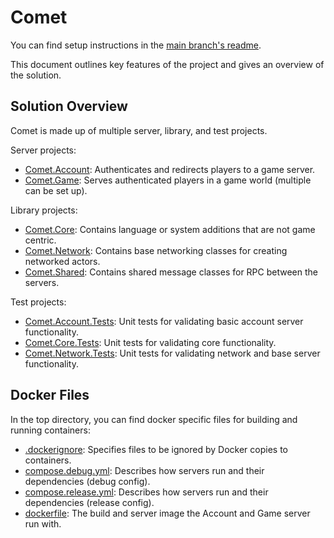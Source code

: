 # Comet

You can find setup instructions in the [main branch's readme](https://gitlab.com/spirited/comet/-/blob/main/Readme.md).

This document outlines key features of the project and gives an overview of the solution.

## Solution Overview

Comet is made up of multiple server, library, and test projects. 

Server projects:

* [Comet.Account](/src/Comet.Account/): Authenticates and redirects players to a game server.
* [Comet.Game](/src/Comet.Game/): Serves authenticated players in a game world (multiple can be set up).

Library projects:

* [Comet.Core](/src/Comet.Core/): Contains language or system additions that are not game centric.
* [Comet.Network](/src/Comet.Network/): Contains base networking classes for creating networked actors.
* [Comet.Shared](/src/Comet.Shared/): Contains shared message classes for RPC between the servers.

Test projects:

* [Comet.Account.Tests](/tests/Comet.Account.Tests/): Unit tests for validating basic account server functionality.
* [Comet.Core.Tests](/tests/Comet.Core.Tests/): Unit tests for validating core functionality.
* [Comet.Network.Tests](/tests/Comet.Network.Tests/): Unit tests for validating network and base server functionality.

## Docker Files

In the top directory, you can find docker specific files for building and running containers:

* [.dockerignore](.dockerignore): Specifies files to be ignored by Docker copies to containers.
* [compose.debug.yml](compose.debug.yml): Describes how servers run and their dependencies (debug config).
* [compose.release.yml](compose.release.yml): Describes how servers run and their dependencies (release config).
* [dockerfile](dockerfile): The build and server image the Account and Game server run with.

